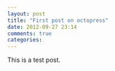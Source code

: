 ```yaml
---
layout: post
title: "First post on octopress"
date: 2012-09-27 23:14
comments: true
categories: 
---
```

This is a test post.
